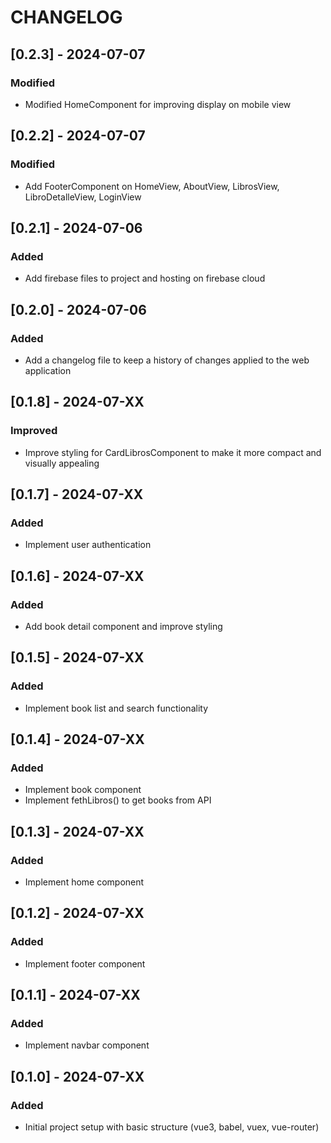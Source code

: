 # CHANGELOG
## [0.2.3] - 2024-07-07
### Modified
- Modified HomeComponent for improving display on mobile view

## [0.2.2] - 2024-07-07
### Modified
- Add FooterComponent on HomeView, AboutView, LibrosView, LibroDetalleView, LoginView

## [0.2.1] - 2024-07-06
### Added
- Add firebase files to project and hosting on firebase cloud 

## [0.2.0] - 2024-07-06
### Added
- Add a changelog file to keep a history of changes applied to the web application

## [0.1.8] - 2024-07-XX
### Improved
- Improve styling for CardLibrosComponent to make it more compact and visually appealing

## [0.1.7] - 2024-07-XX
### Added
- Implement user authentication

## [0.1.6] - 2024-07-XX
### Added
- Add book detail component and improve styling

## [0.1.5] - 2024-07-XX
### Added
- Implement book list and search functionality

## [0.1.4] - 2024-07-XX
### Added
- Implement book component
- Implement fethLibros() to get books from API

## [0.1.3] - 2024-07-XX
### Added
- Implement home component

## [0.1.2] - 2024-07-XX
### Added
- Implement footer component

## [0.1.1] - 2024-07-XX
### Added
- Implement navbar component

## [0.1.0] - 2024-07-XX
### Added
- Initial project setup with basic structure (vue3, babel, vuex, vue-router)
